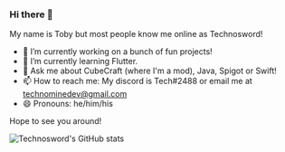 ### Hi there 👋
My name is Toby but most people know me online as Technosword!

- 🔭 I’m currently working on a bunch of fun projects!
- 🌱 I’m currently learning Flutter.
- 💬 Ask me about CubeCraft (where I'm a mod), Java, Spigot or Swift!
- 📫 How to reach me: My discord is Tech#2488 or email me at technominedev@gmail.com
- 😄 Pronouns: he/him/his 

Hope to see you around!

![Technosword's GitHub stats](https://github-readme-stats.vercel.app/api?username=Technosword&count_private=true&show_icons=true)

